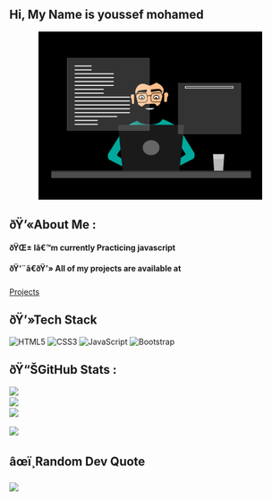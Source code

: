## Hi, My Name is youssef mohamed

<div align="center"><img src="https://github.com/AbdlrahmanSaberAbdo/AbdlrahmanSaberAbdo/blob/main/thoughtworks-gif_dribbble.gif" width="400" height="300"/> </div>


## ðŸ’«About Me :
#### <div>ðŸŒ± Iâ€™m currently Practicing javascript</div>
#### <div>ðŸ‘¨â€ðŸ’» All of my projects are available at</div>
<a href="https://github.com/Meyoussef?tab=repositories">Projects</a>

## ðŸ’»Tech Stack
![HTML5](https://img.shields.io/badge/html5-%23E34F26.svg?style=for-the-badge&logo=html5&logoColor=white) ![CSS3](https://img.shields.io/badge/css3-%231572B6.svg?style=for-the-badge&logo=css3&logoColor=white) ![JavaScript](https://img.shields.io/badge/javascript-%23323330.svg?style=for-the-badge&logo=javascript&logoColor=%23F7DF1E) ![Bootstrap](https://img.shields.io/badge/bootstrap-%23563D7C.svg?style=for-the-badge&logo=bootstrap&logoColor=white)
## ðŸ“ŠGitHub Stats :
![](https://github-readme-stats.vercel.app/api?username=UsefMohamed&theme=dracula&hide_border=true&include_all_commits=false&count_private=false)<br/>
![](https://github-readme-streak-stats.herokuapp.com/?user=UsefMohamed&theme=dracula&hide_border=true)<br/>
![](https://github-readme-stats.vercel.app/api/top-langs/?username=UsefMohamed&theme=dracula&hide_border=true&include_all_commits=false&count_private=false&layout=compact)

[![](https://visitcount.itsvg.in/api?id=Meyoussef&icon=0&color=9)](https://visitcount.itsvg.in)

## âœï¸Random Dev Quote
![](https://quotes-github-readme.vercel.app/api?type=vetical&theme=radical)
